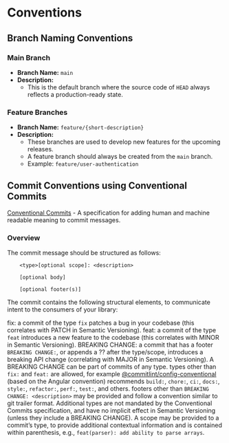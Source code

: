 # Conventions

## Branch Naming Conventions

### Main Branch

- **Branch Name:** ``main``
- **Description:**
  - This is the default branch where the source code of ``HEAD`` always reflects a production-ready state.

### Feature Branches

- **Branch Name:** ``feature/{short-description}``
- **Description:**
  - These branches are used to develop new features for the upcoming releases.
  - A feature branch should always be created from the ``main`` branch.
  - Example: ``feature/user-authentication``

## Commit Conventions using Conventional Commits

[Conventional Commits](https://www.conventionalcommits.org/en/v1.0.0/) - A specification for adding human and machine readable meaning to commit messages.

### Overview

The commit message should be structured as follows:

```code
    <type>[optional scope]: <description>

    [optional body]

    [optional footer(s)]
```

The commit contains the following structural elements, to communicate intent to the consumers of your library:

fix: a commit of the type ``fix`` patches a bug in your codebase (this correlates with PATCH in Semantic Versioning).
feat: a commit of the type ``feat`` introduces a new feature to the codebase (this correlates with MINOR in Semantic Versioning).
BREAKING CHANGE: a commit that has a footer ``BREAKING CHANGE:``, or appends a ?? after the type/scope, introduces a breaking API change (correlating with MAJOR in Semantic Versioning). A BREAKING CHANGE can be part of commits of any type.
types other than ``fix:`` and ``feat:`` are allowed, for example [@commitlint/config-conventional](https://github.com/conventional-changelog/commitlint/tree/master/%40commitlint/config-conventional) (based on the Angular convention) recommends ``build:``, ``chore:``, ``ci:``, ``docs:``, ``style:``, ``refactor:``, ``perf:``, ``test:``, and others.
footers other than ``BREAKING CHANGE: <description>`` may be provided and follow a convention similar to git trailer format.
Additional types are not mandated by the Conventional Commits specification, and have no implicit effect in Semantic Versioning (unless they include a BREAKING CHANGE). A scope may be provided to a commit’s type, to provide additional contextual information and is contained within parenthesis, e.g., ``feat(parser): add ability to parse arrays``.
